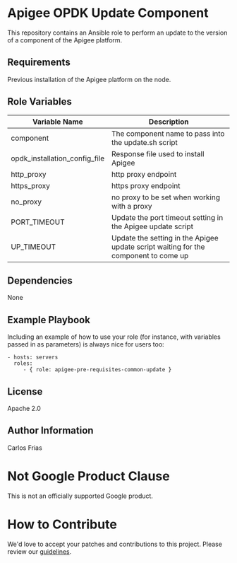 Apigee OPDK Update Component
=========

This repository contains an Ansible role to perform an update to the version of a component of the Apigee platform. 

Requirements
------------

Previous installation of the Apigee platform on the node.

Role Variables
--------------

| Variable Name | Description |
| --- | --- |
| component | The component name to pass into the update.sh script |
| opdk_installation_config_file | Response file used to install Apigee |
| http_proxy | http proxy endpoint |
| https_proxy | https proxy endpoint |
| no_proxy | no proxy to be set when working with a proxy |
| PORT_TIMEOUT | Update the port timeout setting in the Apigee update script |
| UP_TIMEOUT | Update the setting in the Apigee update script waiting for the component to come up |

Dependencies
------------

None

Example Playbook
----------------

Including an example of how to use your role (for instance, with variables passed in as parameters) is always nice for users too:

    - hosts: servers
      roles:
         - { role: apigee-pre-requisites-common-update }

License
-------

Apache 2.0

Author Information
------------------

Carlos Frias


<!-- BEGIN Google Required Disclaimer -->

# Not Google Product Clause

This is not an officially supported Google product.
<!-- END Google Required Disclaimer -->
<!-- BEGIN Google How To Contribute -->
# How to Contribute

We'd love to accept your patches and contributions to this project. Please review our [guidelines](CONTRIBUTION.md).
<!-- END Google How To Contribute -->
